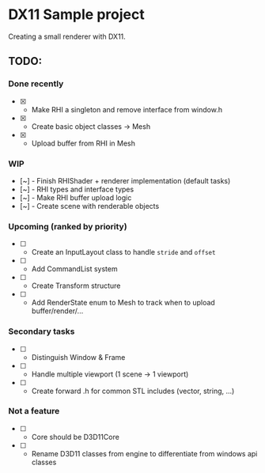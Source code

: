 # DX11 Sample project

Creating a small renderer with DX11.

## TODO:

### Done recently

- [X] - Make RHI a singleton and remove interface from window.h
- [X] - Create basic object classes -> Mesh
- [X] - Upload buffer from RHI in Mesh

### WIP

- [~] - Finish RHIShader + renderer implementation (default tasks)
- [~] - RHI types and interface types
- [~] - Make RHI buffer upload logic
- [~] - Create scene with renderable objects

### Upcoming (ranked by priority)

- [ ] - Create an InputLayout class to handle `stride` and `offset`
- [ ] - Add CommandList system
- [ ] - Create Transform structure
- [ ] - Add RenderState enum to Mesh to track when to upload buffer/render/...

### Secondary tasks

- [ ] - Distinguish Window & Frame
- [ ] - Handle multiple viewport (1 scene -> 1 viewport)
- [ ] - Create forward .h for common STL includes (vector, string, ...)

### Not a feature

- [ ] - Core should be D3D11Core
- [ ] - Rename D3D11 classes from engine to differentiate from windows api classes